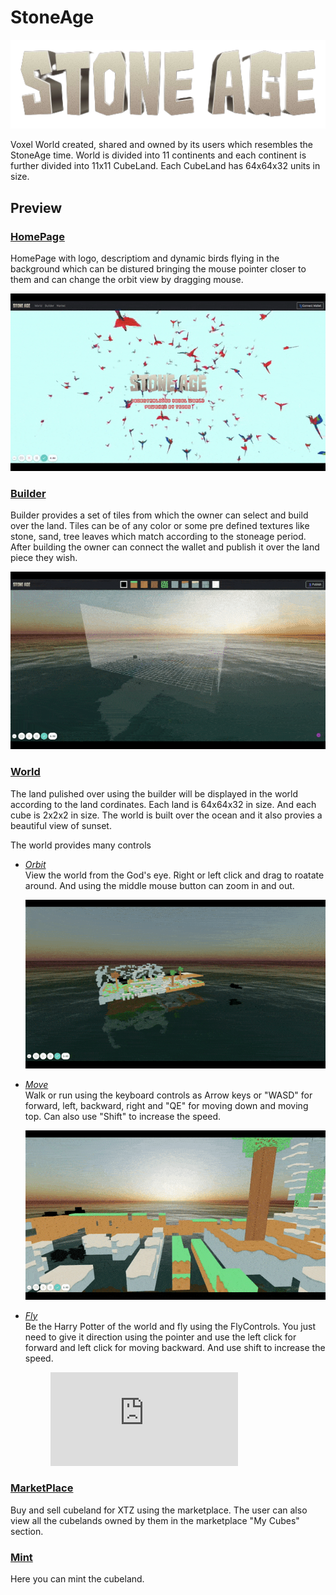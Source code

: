 # StoneAge

<img src="./images/stoneage.png" >

Voxel World created, shared and owned by its users which resembles the StoneAge time. World is divided into 11 continents and each continent is further divided into 11x11 CubeLand. Each CubeLand has 64x64x32 units in size.

## Preview

### [HomePage](https://stoneage.vercel.app)

HomePage with logo, descriptiom and dynamic birds flying in the background which can be distured bringing the mouse pointer closer to them and can change the orbit view by dragging mouse.

<img src="./images/home.gif" >

### [Builder](https://stoneage.vercel.app/builder)

Builder provides a set of tiles from which the owner can select and build over the land. Tiles can be of any color or some pre defined textures like stone, sand, tree leaves which match according to the stoneage period. After building the owner can connect the wallet and publish it over the land piece they wish.

<img src="./images/builder.gif" >

### [World](https://stoneage.vercel.app/world)

The land pulished over using the builder will be displayed in the world according to the land cordinates. Each land is 64x64x32 in size. And each cube is 2x2x2 in size. The world is built over the ocean and it also provies a beautiful view of sunset.

The world provides many controls

-   [_Orbit_](https://stoneage.vercel.app/world?controls=orbit)  
    View the world from the God's eye. Right or left click and drag to roatate around. And using the middle mouse button can zoom in and out.

    <img src="./images/orbit.gif" >

-   [_Move_](https://stoneage.vercel.app/world?controls=move)  
     Walk or run using the keyboard controls as Arrow keys or "WASD" for forward, left, backward, right and "QE" for moving down and moving top. Can also use "Shift" to increase the speed.

     <img src="./images/move.gif" >

-   [_Fly_](https://stoneage.vercel.app/world?controls=fly)  
     Be the Harry Potter of the world and fly using the FlyControls. You just need to give it direction using the pointer and use the left click for forward and left click for moving backward. And use shift to increase the speed.

     <figure class="video_container">
          <iframe src="https://drive.google.com/file/d/1OUBy5BvWkxmVAOggnLJhBPNZ_YNZ6kY5/preview" frameborder="0" allowfullscreen="true"> </iframe>
     </figure>

### [MarketPlace](https://stoneage.vercel.app/marketplace)

Buy and sell cubeland for XTZ using the marketplace. The user can also view all the cubelands owned by them in the marketplace "My Cubes" section.

### [Mint](https://stoneage.vercel.app/mint)

Here you can mint the cubeland.
